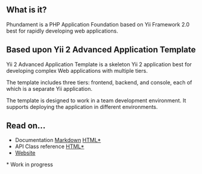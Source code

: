 What is it?
-----------

Phundament is a PHP Application Foundation based on Yii Framework 2.0 best for rapidly developing web
applications.

Based upon Yii 2 Advanced Application Template
----------------------------------------------

Yii 2 Advanced Application Template is a skeleton Yii 2 application best for
developing complex Web applications with multiple tiers.

The template includes three tiers: frontend, backend, and console, each of which
is a separate Yii application.

The template is designed to work in a team development environment. It supports
deploying the application in different environments.

Read on...
----------

- Documentation [Markdown](docs/index.md) [HTML*](http://docs.phundament.com/4.0/guide-index.html)
- API Class reference [HTML*](http://docs.phundament.com/4.0)
- [Website](http://phundament.com)

\* Work in progress

